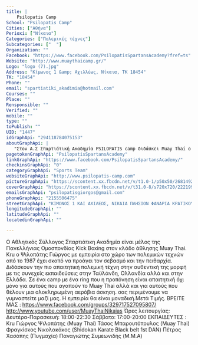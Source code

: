 ```yaml
---
title: |
    Psilopatis Camp
School: "Psilopatis Camp"
Cities: ["Αθήνα"]
Perioxi: ["Νίκαια"]
Categories: ["Πολεμικές τέχνες"]
Subcategories: ["  "]
Organization: ""
Facebook: "https://www.facebook.com/PsilopatisSpartansAcademy?fref=ts"
Website: "http://www.muaythaicamp.gr/"
Logo: "logo (7).jpg"
Address: "Κίμωνος 1 &amp; Αχιλλέως, Νίκαια, ΤΚ 18454"
TK: "18454"
Phone: ""
email: "spartiatiki_akadimia@hotmail.com"
Courses: ""
Place: ""
Rensponsible: ""
Verified: ""
mobile: ""
type: ""
toPublish: ""
UID: "1447"
idGraphApi: "294118784075153"
aboutGraphApi: | 
   "Στον Α.Σ Σπαρτιάτική Ακαδημία PSILOPATIS camp διδάσκει Muay Thai ο Kru Ψιλοπάτης Γιώργος ενώ Υπάρχουν MUAY BORAN,KICK BOXING, KRAV MAGA."
pagetokenGraphApi: "PsilopatisSpartansAcademy"
linkGraphApi: "https://www.facebook.com/PsilopatisSpartansAcademy/"
checkinsGraphApi: "0"
categoryGraphApi: "Sports Team"
websiteGraphApi: "http://www.psilopatis-camp.com"
pictureGraphApi: "https://scontent.xx.fbcdn.net/v/t1.0-1/p50x50/26814928_962844590535899_5138738193157572818_n.jpg?oh=8773432e44d1ca00cb3b0e1178a2cb63&amp;oe=5B356C32"
coverGraphApi: "https://scontent.xx.fbcdn.net/v/t31.0-8/s720x720/22219914_908008549352837_7978581554371045587_o.jpg?oh=addbe37be0ac7f0d483eff8cea60eb43&amp;oe=5B47FE7E"
emailsGraphApi: "psilopatisgiorgos@gmail.com"
phoneGraphApi: "2155506475"
streetGraphApi: "ΚΙΜΩΝΟΣ 1 ΚΑΙ ΑΧΙΛΕΩΣ, ΝΙΚΑΙΑ ΠΛΗΣΙΟΝ ΦΑΝΑΡΙΑ ΚΡΑΤΙΚΟΥ ΝΟΣΟΚΟΜΕΙΟΥ ΝΙΚΑΙΑΣ"
longitudeGraphApi: ""
latitudeGraphApi: ""
locatedinGraphApi: ""

---
```


Ο Αθλητικός Σύλλογος Σπαρτιάτικη Ακαδημία είναι μέλος της Πανελλήνιας Ομοσπονδίας Kick Boxing στον κλάδο άθλησης Muay Thai. Kru ο Ψιλοπάτης Γιώργος με εμπειρία στο χώρο των πολεμικών τεχνών από το 1987 έχει σκοπό να προάγει τον σεβασμό και την πειθαρχία. Διδάσκουν την πιο απαιτητική πολεμική τέχνη στην αυθεντική της μορφή με τις συνεχείς εκπαιδεύσεις στην Ταϋλάνδη, Ολλανδία αλλά και στην Ελλάδα. Σε ένα camp με ένα ring που η προπόνηση είναι απαιτητική όχι μόνο για αυτούς που αγαπούν το Muay Thai αλλά και για αυτούς που θέλουν μια ολοκληρωμένη αερόβια άσκηση. σας περιμένουμε να γυμναστείτε μαζί μας. Η εμπειρία θα είναι μοναδική.Μετά Τιμής. ΒΡΕΙΤΕ ΜΑΣ : https://www.facebook.com/groups/329717527095807/ http://www.youtube.com/user/MuayThaiNikaias Ώρες λειτουργίας: Δευτέρα-Παρασκευή: 18:00-22:30 Σάββατο: 17:00-20:00 ΕΚΠΑΙΔΕΥΤΕΣ : Kru Γιώργος Ψιλοπάτης (Muay Thai) Τάσος Μπαρουτόπουλος (Muay Thai) Φραγκίσκος Νικολακάκος (Shidokan Karate Black belt 1st DAN) Πέτρος Χασάπης (Πυγμαχία) Παναγιώτης Συμεωνιδής (M.M.A)

